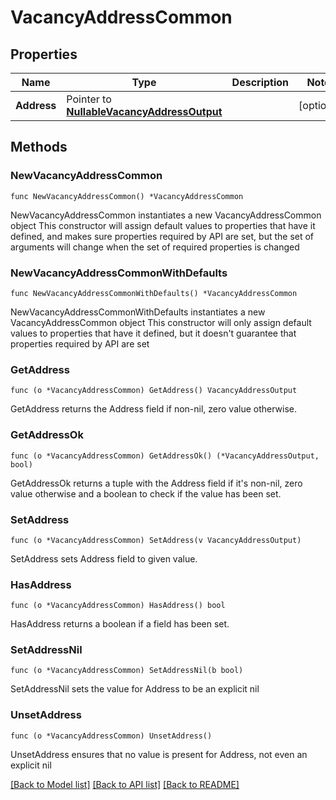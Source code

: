 # VacancyAddressCommon

## Properties

Name | Type | Description | Notes
------------ | ------------- | ------------- | -------------
**Address** | Pointer to [**NullableVacancyAddressOutput**](VacancyAddressOutput.md) |  | [optional] 

## Methods

### NewVacancyAddressCommon

`func NewVacancyAddressCommon() *VacancyAddressCommon`

NewVacancyAddressCommon instantiates a new VacancyAddressCommon object
This constructor will assign default values to properties that have it defined,
and makes sure properties required by API are set, but the set of arguments
will change when the set of required properties is changed

### NewVacancyAddressCommonWithDefaults

`func NewVacancyAddressCommonWithDefaults() *VacancyAddressCommon`

NewVacancyAddressCommonWithDefaults instantiates a new VacancyAddressCommon object
This constructor will only assign default values to properties that have it defined,
but it doesn't guarantee that properties required by API are set

### GetAddress

`func (o *VacancyAddressCommon) GetAddress() VacancyAddressOutput`

GetAddress returns the Address field if non-nil, zero value otherwise.

### GetAddressOk

`func (o *VacancyAddressCommon) GetAddressOk() (*VacancyAddressOutput, bool)`

GetAddressOk returns a tuple with the Address field if it's non-nil, zero value otherwise
and a boolean to check if the value has been set.

### SetAddress

`func (o *VacancyAddressCommon) SetAddress(v VacancyAddressOutput)`

SetAddress sets Address field to given value.

### HasAddress

`func (o *VacancyAddressCommon) HasAddress() bool`

HasAddress returns a boolean if a field has been set.

### SetAddressNil

`func (o *VacancyAddressCommon) SetAddressNil(b bool)`

 SetAddressNil sets the value for Address to be an explicit nil

### UnsetAddress
`func (o *VacancyAddressCommon) UnsetAddress()`

UnsetAddress ensures that no value is present for Address, not even an explicit nil

[[Back to Model list]](../README.md#documentation-for-models) [[Back to API list]](../README.md#documentation-for-api-endpoints) [[Back to README]](../README.md)


